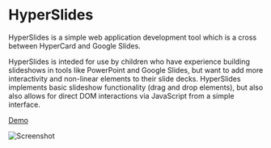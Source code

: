 # HyperSlides

HyperSlides is a simple web application development tool which is a cross between HyperCard and Google Slides.

HyperSlides is inteded for use by children who have experience building slideshows in tools like PowerPoint and Google Slides, but want to add more interactivity and non-linear elements to their slide decks. HyperSlides implements basic slideshow functionality (drag and drop elements), but also also allows for direct DOM interactions via JavaScript from a simple interface. 

[Demo](https://timcortesi.github.io/HyperSlides/)

![Screenshot](https://timcortesi.github.io/HyperSlides/screenshot.png)
